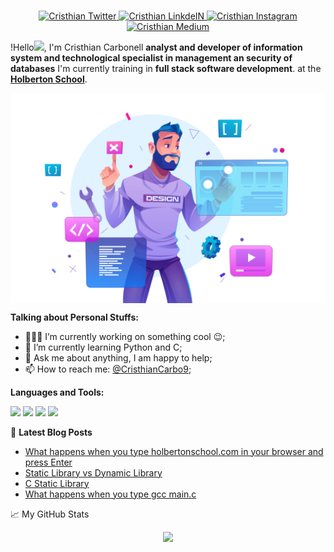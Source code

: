 
<p align="center">
<br/>
<a href="https://twitter.com/CristhianCarbo9">
  <img alt="Cristhian Twitter" width="35px" src="https://image.flaticon.com/icons/svg/2111/2111703.svg" />
</a>
<a href="https://www.linkedin.com/in/cristhian-carbonell-2b517b1b0/">
  <img alt="Cristhian LinkdeIN" width="35px" src="https://image.flaticon.com/icons/svg/2111/2111465.svg" />
</a>
<a href="https://www.instagram.com/cristhian_carbonell/">
  <img alt="Cristhian Instagram" width="35px" src="https://image.flaticon.com/icons/svg/2111/2111421.svg" />
</a>
<a href="https://medium.com/@1854">
  <img alt="Cristhian Medium" width="35px" src="https://www.flaticon.com/svg/static/icons/svg/2111/2111475.svg" />
</a>
</p>

!Hello<img src="https://media.giphy.com/media/hvRJCLFzcasrR4ia7z/giphy.gif" width="25px">, I'm Cristhian Carbonell **analyst and developer of information system and technological specialist in management an security of databases** I'm currently training in **full stack software development**. at the **[Holberton School](https://www.holbertonschool.com/)**.

<p align="center">
<img align="center" src="https://github.com/Cristhian-Carbonell/Cristhian-Carbonell/blob/main/Imagen/19362653.jpg?raw=true" />
</p>

**Talking about Personal Stuffs:**
- 👨🏽‍💻 I’m currently working on something cool :wink:;
- 🌱 I’m currently learning Python and C; 
- 💬 Ask me about anything, I am happy to help;
- 📫 How to reach me: [@CristhianCarbo9](https://twitter.com/CristhianCarbo9);

**Languages and Tools:**  

<code><img height="50" src="https://image.flaticon.com/icons/svg/1628/1628182.svg"></code>
<code><img height="50" src="https://image.flaticon.com/icons/svg/2535/2535543.svg"></code>
<code><img height="50" src="https://image.flaticon.com/icons/svg/2721/2721297.svg"></code>
<code><img height="50" src="https://image.flaticon.com/icons/svg/1680/1680899.svg"></code>

📕 **Latest Blog Posts**
<!-- BLOG-POST-LIST:START -->
- [What happens when you type holbertonschool.com in your browser and press Enter](https://medium.com/@1854/what-happens-when-you-type-holbertonschool-com-in-your-browser-and-press-enter-e8facd74057f)
- [Static Library vs Dynamic Library](https://medium.com/@1854/static-library-vs-dynamic-library-ae7f0ba4b19e)
- [C Static Library](https://medium.com/@1854/c-static-library-75673e9a3e7a)
- [What happens when you type gcc main.c](https://medium.com/@1854/what-happens-when-you-type-gcc-main-c-54f73a21b67f)
<!-- BLOG-POST-LIST:END -->


📈 My GitHub Stats

<p align="center"> <img src="https://github-readme-stats1-beryl.vercel.app/api?username=Cristhian-Carbonell&show_icons=true&theme=bear"/></p>

